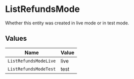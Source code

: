 # ListRefundsMode

Whether this entity was created in live mode or in test mode.


## Values

| Name                  | Value                 |
| --------------------- | --------------------- |
| `ListRefundsModeLive` | live                  |
| `ListRefundsModeTest` | test                  |